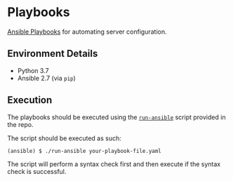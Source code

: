 # Playbooks
[Ansible Playbooks](https://www.ansible.com/) for automating server configuration.

## Environment Details
* Python 3.7
* Ansible 2.7 (via `pip`)

## Execution
The playbooks should be executed using the [`run-ansible`](run-ansible)
script provided in the repo.

The script should be executed as such:

```shell
(ansible) $ ./run-ansible your-playbook-file.yaml
```

The script will perform a syntax check first and then execute if the
syntax check is successful.